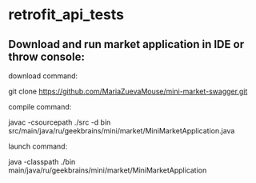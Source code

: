 # retrofit_api_tests

## Download and run market application in IDE or throw console:
download command: 

 git clone https://github.com/MariaZuevaMouse/mini-market-swagger.git
 
 
compile command:

 javac -csourcepath ./src -d bin src/main/java/ru/geekbrains/mini/market/MiniMarketApplication.java
 
 
launch command:

 java -classpath ./bin main/java/ru/geekbrains/mini/market/MiniMarketApplication
